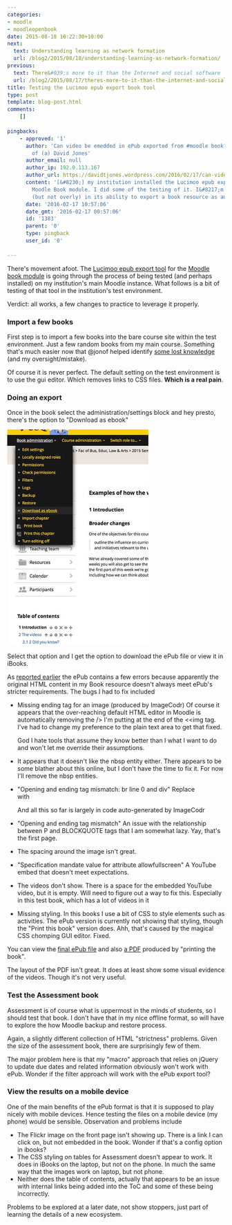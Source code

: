 ```yaml
---
categories:
- moodle
- moodleopenbook
date: 2015-08-18 10:22:30+10:00
next:
  text: Understanding learning as network formation
  url: /blog2/2015/08/18/understanding-learning-as-network-formation/
previous:
  text: There&#039;s more to it than the Internet and social software
  url: /blog2/2015/08/17/theres-more-to-it-than-the-internet-and-social-software/
title: Testing the Lucimoo epub export book tool
type: post
template: blog-post.html
comments:
    []
    
pingbacks:
    - approved: '1'
      author: 'Can video be emedded in ePub exported from #moodle book? &#8211; The Weblog
        of (a) David Jones'
      author_email: null
      author_ip: 192.0.113.167
      author_url: https://davidtjones.wordpress.com/2016/02/17/can-video-be-emedded-in-epub-exported-from-moodle-book/
      content: '[&#8230;] my institution installed the Lucimoo epub export tool for the
        Moodle Book module. I did some of the testing of it. I&#8217;m particularly interested
        (but not overly) in its ability to export a book resource as an [&#8230;]'
      date: '2016-02-17 10:57:06'
      date_gmt: '2016-02-17 00:57:06'
      id: '1383'
      parent: '0'
      type: pingback
      user_id: '0'
    
---
```

There's movement afoot. The [Lucimoo epub export tool](https://moodle.org/plugins/view/booktool_exportepub) for the [Moodle book module](https://docs.moodle.org/28/en/Book_module) is going through the process of being tested (and perhaps installed) on my institution's main Moodle instance. What follows is a bit of testing of that tool in the institution's test environment.

Verdict: all works, a few changes to practice to leverage it properly.

### Import a few books

First step is to import a few books into the bare course site within the test environment. Just a few random books from my main course. Something that's much easier now that @jonof helped identify [some lost knowledge](/blog2/2015/07/18/import-and-the-book-module-a-case-of-knowledge-loss/) (and my oversight/mistake).

Of course it is never perfect. The default setting on the test environment is to use the gui editor. Which removes links to CSS files. **Which is a real pain**.

### Doing an export

Once in the book select the administration/settings block and hey presto, there's the option to "Download as ebook"

[![export](images/20479389760_4d6d9c16b5.jpg)](https://www.flickr.com/photos/david_jones/20479389760/in/dateposted-public/ "export")

Select that option and I get the option to download the ePub file or view it in iBooks.

As [reported earlier](/blog2/2015/06/15/importexport-epubs-into-the-moodle-book-module/) the ePub contains a few errors because apparently the original HTML content in my Book resource doesn't always meet ePub's stricter requirements. The bugs I had to fix included

- Missing ending tag for an image (produced by ImageCodr) Of course it appears that the over-reaching default HTML editor in Moodle is automatically removing the /> I'm putting at the end of the <<img tag. I've had to change my preference to the plain text area to get that fixed.
    
    God I hate tools that assume they know better than I what I want to do and won't let me override their assumptions.
- It appears that it doesn't like the nbsp entity either. There appears to be some blather about this online, but I don't have the time to fix it. For now I'll remove the nbsp entities.
- "Opening and ending tag mismatch: br line 0 and div" Replace <br> with <br />
    
    And all this so far is largely in code auto-generated by ImageCodr
    
- "Opening and ending tag mismatch" An issue with the relationship between P and BLOCKQUOTE tags that I am somewhat lazy. Yay, that's the first page.
- The spacing around the image isn't great.
- "Specification mandate value for attribute allowfullscreen" A YouTube embed that doesn't meet expectations.
- The videos don't show. There is a space for the embedded YouTube video, but it is empty. Will need to figure out a way to fix this. Especially in this test book, which has a lot of videos in it
- Missing styling. In this books I use a bit of CSS to style elements such as activities. The ePub version is currently not showing that styling, though the "Print this book" version does. Ahh, that's caused by the magical CSS chomping GUI editor. Fixed.

You can view the [final ePub file](https://dl.dropboxusercontent.com/u/14025788/MoodleOpenBook/Examples_of_how_the_world_is_changing.epub) and also [a PDF](https://dl.dropboxusercontent.com/u/14025788/MoodleOpenBook/Examples%20of%20how%20the%20world%20is%20changing.pdf) produced by "printing the book".

The layout of the PDF isn't great. It does at least show some visual evidence of the videos. Though it's not very useful.

### Test the Assessment book

Assessment is of course what is uppermost in the minds of students, so I should test that book. I don't have that in my nice offline format, so will have to explore the how Moodle backup and restore process.

Again, a slightly different collection of HTML "strictness" problems. Given the size of the assessment book, there are surprisingly few of them.

The major problem here is that my "macro" approach that relies on jQuery to update due dates and related information obviously won't work with ePub. Wonder if the filter approach will work with the ePub export tool?

### View the results on a mobile device

One of the main benefits of the ePub format is that it is supposed to play nicely with mobile devices. Hence testing the files on a mobile device (my phone) would be sensible. Observation and problems include

- The Flickr image on the front page isn't showing up. There is a link I can click on, but not embedded in the book. Wonder if that's a config option in ibooks?
- The CSS styling on tables for Assessment doesn't appear to work. It does in iBooks on the laptop, but not on the phone. In much the same way that the images work on laptop, but not phone.
- Neither does the table of contents, actually that appears to be an issue with internal links being added into the ToC and some of these being incorrectly.

Problems to be explored at a later date, not show stoppers, just part of learning the details of a new ecosystem.